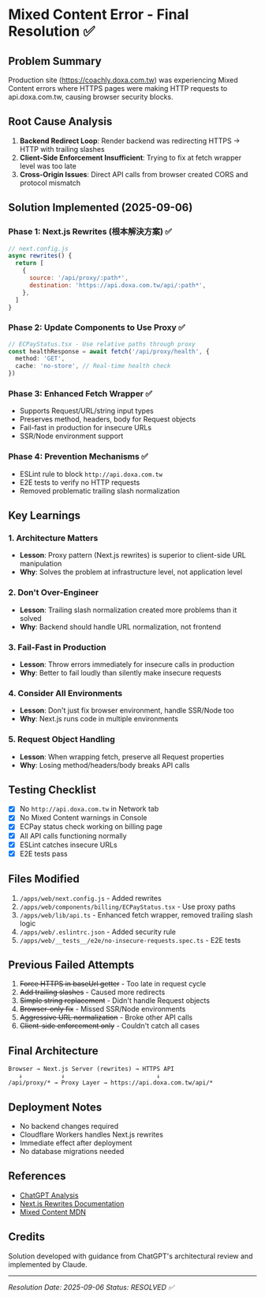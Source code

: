 # Mixed Content Error - Final Resolution ✅

## Problem Summary
Production site (https://coachly.doxa.com.tw) was experiencing Mixed Content errors where HTTPS pages were making HTTP requests to api.doxa.com.tw, causing browser security blocks.

## Root Cause Analysis
1. **Backend Redirect Loop**: Render backend was redirecting HTTPS → HTTP with trailing slashes
2. **Client-Side Enforcement Insufficient**: Trying to fix at fetch wrapper level was too late
3. **Cross-Origin Issues**: Direct API calls from browser created CORS and protocol mismatch

## Solution Implemented (2025-09-06)

### Phase 1: Next.js Rewrites (根本解決方案) ✅
```javascript
// next.config.js
async rewrites() {
  return [
    {
      source: '/api/proxy/:path*',
      destination: 'https://api.doxa.com.tw/api/:path*',
    },
  ]
}
```

### Phase 2: Update Components to Use Proxy ✅
```typescript
// ECPayStatus.tsx - Use relative paths through proxy
const healthResponse = await fetch('/api/proxy/health', {
  method: 'GET',
  cache: 'no-store', // Real-time health check
})
```

### Phase 3: Enhanced Fetch Wrapper ✅
- Supports Request/URL/string input types
- Preserves method, headers, body for Request objects
- Fail-fast in production for insecure URLs
- SSR/Node environment support

### Phase 4: Prevention Mechanisms ✅
- ESLint rule to block `http://api.doxa.com.tw`
- E2E tests to verify no HTTP requests
- Removed problematic trailing slash normalization

## Key Learnings

### 1. Architecture Matters
- **Lesson**: Proxy pattern (Next.js rewrites) is superior to client-side URL manipulation
- **Why**: Solves the problem at infrastructure level, not application level

### 2. Don't Over-Engineer
- **Lesson**: Trailing slash normalization created more problems than it solved
- **Why**: Backend should handle URL normalization, not frontend

### 3. Fail-Fast in Production
- **Lesson**: Throw errors immediately for insecure calls in production
- **Why**: Better to fail loudly than silently make insecure requests

### 4. Consider All Environments
- **Lesson**: Don't just fix browser environment, handle SSR/Node too
- **Why**: Next.js runs code in multiple environments

### 5. Request Object Handling
- **Lesson**: When wrapping fetch, preserve all Request properties
- **Why**: Losing method/headers/body breaks API calls

## Testing Checklist
- [x] No `http://api.doxa.com.tw` in Network tab
- [x] No Mixed Content warnings in Console
- [x] ECPay status check working on billing page
- [x] All API calls functioning normally
- [x] ESLint catches insecure URLs
- [x] E2E tests pass

## Files Modified
1. `/apps/web/next.config.js` - Added rewrites
2. `/apps/web/components/billing/ECPayStatus.tsx` - Use proxy paths
3. `/apps/web/lib/api.ts` - Enhanced fetch wrapper, removed trailing slash logic
4. `/apps/web/.eslintrc.json` - Added security rule
5. `/apps/web/__tests__/e2e/no-insecure-requests.spec.ts` - E2E tests

## Previous Failed Attempts
1. ~~Force HTTPS in baseUrl getter~~ - Too late in request cycle
2. ~~Add trailing slashes~~ - Caused more redirects
3. ~~Simple string replacement~~ - Didn't handle Request objects
4. ~~Browser-only fix~~ - Missed SSR/Node environments
5. ~~Aggressive URL normalization~~ - Broke other API calls
6. ~~Client-side enforcement only~~ - Couldn't catch all cases

## Final Architecture
```
Browser → Next.js Server (rewrites) → HTTPS API
   ↓           ↓                          ↓
/api/proxy/* → Proxy Layer → https://api.doxa.com.tw/api/*
```

## Deployment Notes
- No backend changes required
- Cloudflare Workers handles Next.js rewrites
- Immediate effect after deployment
- No database migrations needed

## References
- [ChatGPT Analysis](./mixed-content-error-tracking.md)
- [Next.js Rewrites Documentation](https://nextjs.org/docs/api-reference/next.config.js/rewrites)
- [Mixed Content MDN](https://developer.mozilla.org/en-US/docs/Web/Security/Mixed_content)

## Credits
Solution developed with guidance from ChatGPT's architectural review and implemented by Claude.

---
*Resolution Date: 2025-09-06*
*Status: RESOLVED ✅*